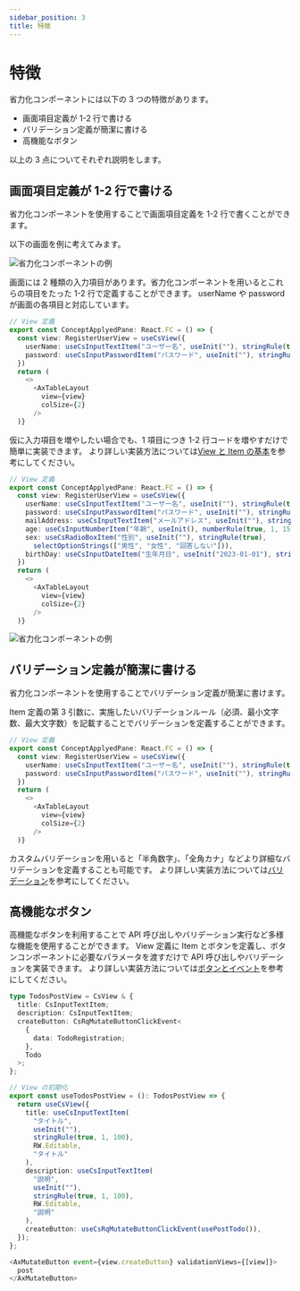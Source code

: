 ```yaml
---
sidebar_position: 3
title: 特徴
---
```


# 特徴

省力化コンポーネントには以下の 3 つの特徴があります。

- 画面項目定義が 1-2 行で書ける
- バリデーション定義が簡潔に書ける
- 高機能なボタン

以上の 3 点についてそれぞれ説明をします。

## 画面項目定義が 1-2 行で書ける

省力化コンポーネントを使用することで画面項目定義を 1-2 行で書くことができます。

以下の画面を例に考えてみます。

![省力化コンポーネントの例](/img/無題.png)

画面には 2 種類の入力項目があります。省力化コンポーネントを用いるとこれらの項目をたった 1-2 行で定義することができます。
userName や password が画面の各項目と対応しています。

```typescript
// View 定義
export const ConceptApplyedPane: React.FC = () => {
  const view: RegisterUserView = useCsView({
    userName: useCsInputTextItem("ユーザー名", useInit(""), stringRule(true, 3, 30)),
    password: useCsInputPasswordItem("パスワード", useInit(""), stringRule(true, 8, 16)),
  })
  return (
    <>
      <AxTableLayout
        view={view}
        colSize={2}
      />
  )}
```

仮に入力項目を増やしたい場合でも、1 項目につき 1-2 行コードを増やすだけで簡単に実装できます。
より詳しい実装方法については[View と Item の基本](http://localhost:3000/dev-react-cs-document/docs/implementation-guide/basic-of-view-and-item)を参考にしてください。

```typescript
// View 定義
export const ConceptApplyedPane: React.FC = () => {
  const view: RegisterUserView = useCsView({
    userName: useCsInputTextItem("ユーザー名", useInit(""), stringRule(true, 3, 30)),
    password: useCsInputPasswordItem("パスワード", useInit(""), stringRule(true, 8, 16)),
    mailAddress: useCsInputTextItem("メールアドレス", useInit(""), stringRule(true, 8, 20)),
    age: useCsInputNumberItem("年齢", useInit(), numberRule(true, 1, 150)),
    sex: useCsRadioBoxItem("性別", useInit(""), stringRule(true),
      selectOptionStrings(["男性", "女性", "回答しない"])),
    birthDay: useCsInputDateItem("生年月日", useInit("2023-01-01"), stringRule(true)),
  })
  return (
    <>
      <AxTableLayout
        view={view}
        colSize={2}
      />
  )}
```

![省力化コンポーネントの例](/img/image.png)

## バリデーション定義が簡潔に書ける

省力化コンポーネントを使用することでバリデーション定義が簡潔に書けます。

Item 定義の第 3 引数に、実施したいバリデーションルール（必須、最小文字数、最大文字数）を記載することでバリデーションを定義することができます。

```typescript
// View 定義
export const ConceptApplyedPane: React.FC = () => {
  const view: RegisterUserView = useCsView({
    userName: useCsInputTextItem("ユーザー名", useInit(""), stringRule(true, 3, 30)),
    password: useCsInputPasswordItem("パスワード", useInit(""), stringRule(true, 8, 16)),
  })
  return (
    <>
      <AxTableLayout
        view={view}
        colSize={2}
      />
  )}
```

カスタムバリデーションを用いると「半角数字」、「全角カナ」などより詳細なバリデーションを定義することも可能です。
より詳しい実装方法については[バリデーション](http://localhost:3000/dev-react-cs-document/docs/implementation-guide/validation)を参考にしてください。

## 高機能なボタン

高機能なボタンを利用することで API 呼び出しやバリデーション実行など多様な機能を使用することができます。
View 定義に Item とボタンを定義し、ボタンコンポーネントに必要なパラメータを渡すだけで API 呼び出しやバリデーションを実装できます。
より詳しい実装方法については[ボタンとイベント](http://localhost:3000/dev-react-cs-document/docs/implementation-guide/button-and-event)を参考にしてください。

```typescript
type TodosPostView = CsView & {
  title: CsInputTextItem;
  description: CsInputTextItem;
  createButton: CsRqMutateButtonClickEvent<
    {
      data: TodoRegistration;
    },
    Todo
  >;
};

// View の初期化
export const useTodosPostView = (): TodosPostView => {
  return useCsView({
    title: useCsInputTextItem(
      "タイトル",
      useInit(""),
      stringRule(true, 1, 100),
      RW.Editable,
      "タイトル"
    ),
    description: useCsInputTextItem(
      "説明",
      useInit(""),
      stringRule(true, 1, 100),
      RW.Editable,
      "説明"
    ),
    createButton: useCsRqMutateButtonClickEvent(usePostTodo()),
  });
};
```

```typescript
<AxMutateButton event={view.createButton} validationViews={[view]}>
  post
</AxMutateButton>
```
